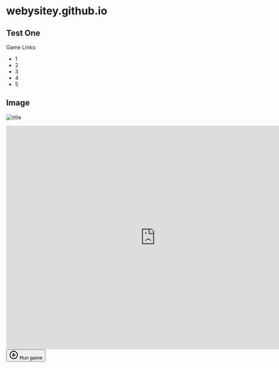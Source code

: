 # webysitey.github.io

## Test One

Game Links:
 - 1
 - 2
 - 3
 - 4
 - 5

## Image

![title](https://images.unsplash.com/photo-1453728013993-6d66e9c9123a?ixlib=rb-1.2.1&ixid=MnwxMjA3fDB8MHxzZWFyY2h8MXx8bGVuc3xlbnwwfHwwfHw%3D&w=1000&q=80)

<iframe frameborder="0" allowfullscreen="true" scrolling="no" src="https://v6p9d9t4.ssl.hwcdn.net/html/4768274/index.html" width="800" height="600" allowtransparency="true"></iframe>
<button class="button load_iframe_btn"><svg version="1.1" width="24" height="24" viewBox="0 0 24 24" stroke="currentColor" stroke-width="2" class="svgicon icon_play" stroke-linecap="round" fill="none" stroke-linejoin="round" role="img" aria-hidden=""><circle cx="12" cy="12" r="10"></circle><polygon points="10 8 16 12 10 16 10 8"></polygon></svg> Run game</button>
